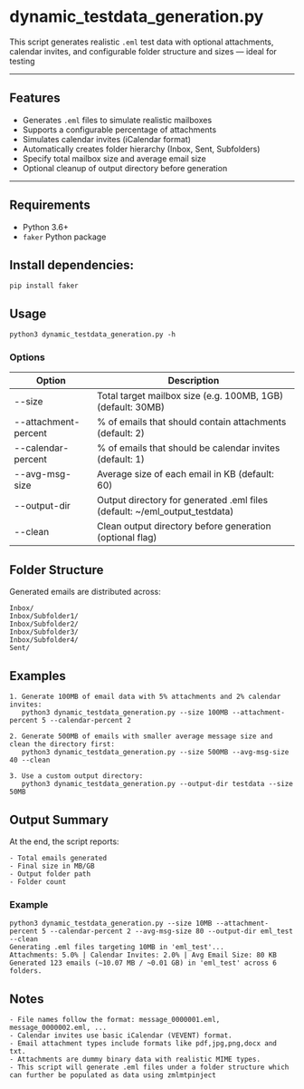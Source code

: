 # dynamic_testdata_generation.py

This script generates realistic `.eml` test data with optional attachments, calendar invites, and configurable folder structure and sizes — ideal for testing

---

##  Features
- Generates `.eml` files to simulate realistic mailboxes
- Supports a configurable percentage of attachments
- Simulates calendar invites (iCalendar format)
- Automatically creates folder hierarchy (Inbox, Sent, Subfolders)
- Specify total mailbox size and average email size
- Optional cleanup of output directory before generation

---

## Requirements
- Python 3.6+
- `faker` Python package

## Install dependencies:
```
pip install faker
```

## Usage
```
python3 dynamic_testdata_generation.py -h
```

### Options
|Option	              | Description
|---------------------|----------------------------------------------------------------------------|
|--size	              | Total target mailbox size (e.g. 100MB, 1GB) (default: 30MB)                |
|--attachment-percent |	% of emails that should contain attachments (default: 2)                   |
|--calendar-percent   |	% of emails that should be calendar invites (default: 1)                   |
|--avg-msg-size	      | Average size of each email in KB (default: 60)                             |
|--output-dir	      | Output directory for generated .eml files (default: ~/eml_output_testdata) |
|--clean	      | Clean output directory before generation (optional flag)                   |

## Folder Structure
Generated emails are distributed across:
```
Inbox/
Inbox/Subfolder1/
Inbox/Subfolder2/
Inbox/Subfolder3/
Inbox/Subfolder4/
Sent/
```
## Examples
```
1. Generate 100MB of email data with 5% attachments and 2% calendar invites:
   python3 dynamic_testdata_generation.py --size 100MB --attachment-percent 5 --calendar-percent 2
```
```
2. Generate 500MB of emails with smaller average message size and clean the directory first:
   python3 dynamic_testdata_generation.py --size 500MB --avg-msg-size 40 --clean
```
```
3. Use a custom output directory:
   python3 dynamic_testdata_generation.py --output-dir testdata --size 50MB
```

## Output Summary
At the end, the script reports:
```
- Total emails generated
- Final size in MB/GB
- Output folder path
- Folder count
```

### Example
```
python3 dynamic_testdata_generation.py --size 10MB --attachment-percent 5 --calendar-percent 2 --avg-msg-size 80 --output-dir eml_test --clean
Generating .eml files targeting 10MB in 'eml_test'...
Attachments: 5.0% | Calendar Invites: 2.0% | Avg Email Size: 80 KB
Generated 123 emails (~10.07 MB / ~0.01 GB) in 'eml_test' across 6 folders.
```

## Notes
```
- File names follow the format: message_0000001.eml, message_0000002.eml, ...
- Calendar invites use basic iCalendar (VEVENT) format.
- Email attachment types include formats like pdf,jpg,png,docx and txt.
- Attachments are dummy binary data with realistic MIME types.
- This script will generate .eml files under a folder structure which can further be populated as data using zmlmtpinject
```
